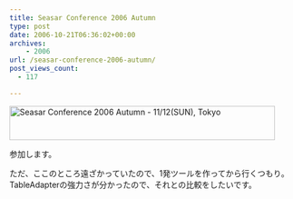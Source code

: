 ```yaml
---
title: Seasar Conference 2006 Autumn
type: post
date: 2006-10-21T06:36:02+00:00
archives:
    - 2006
url: /seasar-conference-2006-autumn/
post_views_count:
  - 117

---
```

[<img height="60" alt="Seasar Conference 2006 Autumn - 11/12(SUN), Tokyo" src="https://i1.wp.com/event.seasar.org/sc2006autumn/images/SeasarCon2006Autumn_Full.png?resize=468%2C60" width="468" border="0" data-recalc-dims="1" />][1] 

参加します。

ただ、ここのところ遠ざかっていたので、1発ツールを作ってから行くつもり。TableAdapterの強力さが分かったので、それとの比較をしたいです。

 [1]: http://event.seasar.org/sc2006autumn/ "Seasar Conference 2006 Autumn - 11/12(日) 東京, 法政大学ボアソナードタワー26階，25階"